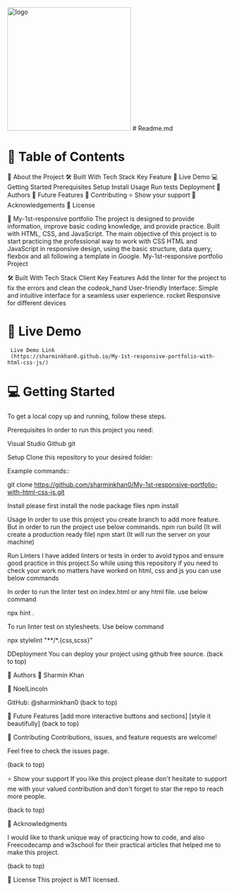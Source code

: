 <img src="./resources/logo/sharmin-khan-logo-1.png" alt="logo" width="280"  height="auto" />
# Readme.md


# 📗 Table of Contents

 📖 About the Project
    🛠 Built With
       Tech Stack
       Key Feature
 🚀 Live Demo
 💻 Getting Started
     Prerequisites
     Setup
     Install
     Usage
     Run tests
     Deployment
👥 Authors
🔭 Future Features
🤝 Contributing
⭐️ Show your support
🙏 Acknowledgements
📝 License

 📖 My-1st-responsive portfolio The project is designed to provide information, improve basic coding knowledge, and provide practice. Built with HTML, CSS, and JavaScript. The main objective of this project is to start practicing the professional way to work with CSS HTML and JavaScript in responsive design, using the basic structure, data query, flexbox and all following a template in Google. My-1st-responsive portfolio Project

🛠 Built With 
   Tech Stack 
   Client 
   Key Features 
     Add the linter for the project to fix the errors and clean the codeok_hand 
     User-friendly Interface: Simple and intuitive interface for a seamless user experience. rocket 
     Responsive for different devices                                                                                               

# 🚀 Live Demo 
     Live Demo Link 
     (https://sharminkhan0.github.io/My-1st-responsive-portfolio-with-html-css-js/)                                  
     
     

# 💻 Getting Started
  To get a local copy up and running, follow these steps.

Prerequisites
In order to run this project you need:

  Visual Studio
  Github
  git

Setup
 Clone this repository to your desired folder:

Example commands::

git clone https://github.com/sharminkhan0/My-1st-responsive-portfolio-with-html-css-js.git


Install
  please first install the node package files
    npm install

Usage
  In order to use this project you create branch to add more feature.
  But in order to run the project use below commands.
    npm run build (It will create a production ready file)
    npm start (It will run the server on your machine)

Run Linters
I have added linters or tests in order to avoid typos and ensure good practice in this project.So while using this repository if you need to check your work no matters have worked on html, css and js you can use below commands

  In order to run the linter test on index.html or any html file. use below command

npx hint .

To run linter test on stylesheets. Use below command

 npx stylelint "**/*.{css,scss}"

DDeployment
 You can deploy your project using github free source.                                                                                 (back to top)


👥 Authors 
👤 Sharmin Khan
 
👤 NoelLincoln

   GitHub: @sharminkhan0                                                                                                                (back to top)


🔭 Future Features 
    [add more interactive buttons and sections] 
    [style it beautifully]                                                                                                               (back to top)                                                                  

🤝 Contributing 
Contributions, issues, and feature requests are welcome!

Feel free to check the issues page.

 (back to top) 

⭐️ Show your support 
If you like this project please don't hesitate to support me with your valued contribution and don't forget to star the repo to reach more people.

(back to top)

🙏 Acknowledgments 

I would like to thank unique way of practicing how to code, and also Freecodecamp and w3school for their practical articles that helped me to make this project.

(back to top)

📝 License This project is MIT licensed.
